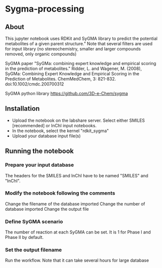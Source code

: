 # Sygma-processing

## About
This jupyter notebook uses RDKit and SyGMA library to predict the potential metabolites of a given parent structure."
Note that several filters are used for input library (no stereochemistry, smaller and larger compounds removed, only organic compounds)

SyGMA paper "SyGMa: combining expert knowledge and empirical scoring in the prediction of metabolites."
Ridder, L. and Wagener, M. (2008), SyGMa: Combining Expert Knowledge and Empirical Scoring in the Prediction of Metabolites. ChemMedChem, 3: 821-832. doi:10.1002/cmdc.200700312

SyGMA python library
https://github.com/3D-e-Chem/sygma

## Installation
- Upload the notebook on the labshare server. Select either SMILES [recommended] or InChI input notebooks.
- In the notebook, select the kernel "rdkit_sygma"
- Upload your database input file(s)

## Running the notebook
### Prepare your input database
The headers for the SMILES and InChI have to be named "SMILES" and "InChI".
### Modify the notebook following the comments
Change the filename of the database imported
Change the number of database imported
Change the output file
### Define SyGMA scenario
The number of reaction at each SyGMA can be set. It is 1 for Phase I and Phase II by default.
### Set the output filename
Run the workflow. Note that it can take several hours for large database
